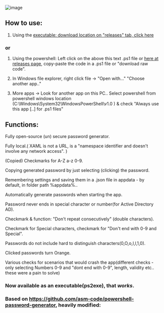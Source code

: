 ![image](https://github.com/HaruRose/powershell-password-generator/assets/161178913/1821fdb2-77d0-4ad5-8024-2187fbdc1011)

## How to use:

1. Using the [executable: download location on "releases" tab, click here](https://github.com/HaruRose/powershell-password-generator/releases/tag/download) 

### or

1. Using the powershell: Left click on the above this text .ps1 file or [here at releases page](https://github.com/HaruRose/powershell-password-generator/releases/tag/download), copy-paste the code in a .ps1 file or "download raw code".

2. In Windows file explorer, right click file -> "Open with..." "Choose another app.."

3. More apps -> Look for another app on this PC.. Select powershell from powershell windows location (C:\Windows\System32\WindowsPowerShell\v1.0 ) & check "Always use this app [..] for .ps1 files"


## Functions:

Fully open-source (un) secure password generator. 

Fully local.( XAML is not a URL, is a "namespace identifier and doesn't involve any network access". )

(Copied) Checkmarks for A-Z a-z 0-9.

Copying generated password by just selecting (clicking) the password.

Remembering settings and saving them in a .json file in appdata - by default, in folder path %appdata%..

Automatically generate passwords when starting the app.

Password never ends in special character or number(for Active Directory AD).

Checkmark & function: "Don't repeat consecutively" (double characters). 

Checkmark for Special characters, checkmark for "Don't end with 0-9 and Special".

Passwords do not include hard to distinguish characters(0,O,o,I,l,1,0).

Clicked passwords turn Orange. 

Various checks for scenarios that would crash the app(different checks - only selecting Numbers 0-9 and "dont end with 0-9", length, validity etc.. these were a pain to solve)



### Now available as an executable(ps2exe), that *works*.

### Based on https://github.com/asm-code/powershell-password-generator, heavily modified:
